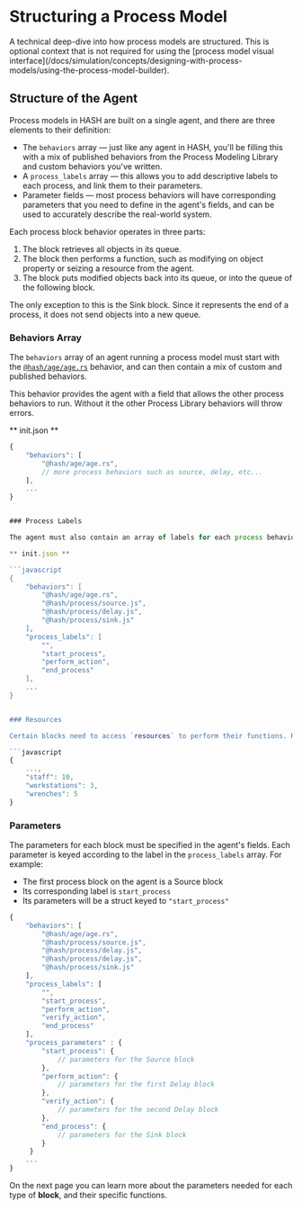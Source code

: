 # Structuring a Process Model

<Hint style="info">
A technical deep-dive into how process models are structured. This is optional context that is not required for using the [process model visual interface](/docs/simulation/concepts/designing-with-process-models/using-the-process-model-builder).
</Hint>

## Structure of the Agent

Process models in HASH are built on a single agent, and there are three elements to their definition:

* The `behaviors` array — just like any agent in HASH, you'll be filling this with a mix of published behaviors from the Process Modeling Library and custom behaviors you've written.
* A `process_labels` array — this allows you to add descriptive labels to each process, and link them to their parameters.
* Parameter fields — most process behaviors will have corresponding parameters that you need to define in the agent's fields, and can be used to accurately describe the real-world system.

Each process block behavior operates in three parts:

1. The block retrieves all objects in its queue.
2. The block then performs a function, such as modifying on object property or seizing a resource from the agent.
3. The block puts modified objects back into its queue, or into the queue of the following block.

<Hint style="warning">
The only exception to this is the Sink block. Since it represents the end of a process, it does not send objects into a new queue.
</Hint>

### Behaviors Array

The `behaviors` array of an agent running a process model must start with the [`@hash/age/age.rs`](/@hash/age) behavior, and can then contain a mix of custom and published behaviors.

<Hint style="warning">
This behavior provides the agent with a field that allows the other process behaviors to run. Without it the other Process Library behaviors will throw errors.
</Hint>

** init.json **

```javascript
{
    "behaviors": [
        "@hash/age/age.rs",
        // more process behaviors such as source, delay, etc...
    ],
    ...
}


### Process Labels

The agent must also contain an array of labels for each process behavior. The labels allow you to give a descriptive name to each block. Only the behaviors listed on the following Process Behaviors page require a label; all other published or custom behaviors should have a `""` placeholder string.

** init.json **

```javascript
{
    "behaviors": [
        "@hash/age/age.rs",
        "@hash/process/source.js", 
        "@hash/process/delay.js", 
        "@hash/process/sink.js"
    ],
    "process_labels": [
        "",
        "start_process",
        "perform_action",
        "end_process"
    ],
    ...
}


### Resources

Certain blocks need to access `resources` to perform their functions. Resources can represent any quantifiable thing required to complete a task, for instance: staff, workstations, and wrenches. Resources should be represented on the process agents state as a field, with a number value representing how many are currently available. For example:

```javascript
{
    ...,
    "staff": 10,
    "workstations": 3,
    "wrenches": 5
}
```

### Parameters

The parameters for each block must be specified in the agent's fields. Each parameter is keyed according to the label in the `process_labels` array. For example:

* The first process block on the agent is a Source block
* Its corresponding label is `start_process`
* Its parameters will be a struct keyed to `"start_process"`

```javascript
{
    "behaviors": [
        "@hash/age/age.rs",
        "@hash/process/source.js", 
        "@hash/process/delay.js",
        "@hash/process/delay.js", 
        "@hash/process/sink.js"
    ],
    "process_labels": [
        "",
        "start_process",
        "perform_action",
        "verify_action",
        "end_process"
    ],
    "process_parameters" : {
        "start_process": {
            // parameters for the Source block
        },
        "perform_action": {
            // parameters for the first Delay block
        },
        "verify_action": {
            // parameters for the second Delay block
        },
        "end_process": {
            // parameters for the Sink block
        }
     }
    ...
}
```

On the next page you can learn more about the parameters needed for each type of **block**, and their specific functions.

